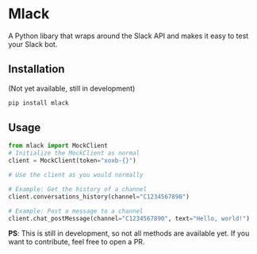 # Mlack
A Python libary that wraps around the Slack API and makes it easy to test your Slack bot.

## Installation
(Not yet available, still in development)
```bash
pip install mlack
```

## Usage
```python
from mlack import MockClient
# Initialize the MockClient as normal
client = MockClient(token="xoxb-{}")

# Use the client as you would normally

# Example: Get the history of a channel
client.conversations_history(channel="C1234567890")

# Example: Post a message to a channel
client.chat_postMessage(channel="C1234567890", text="Hello, world!")
```

**PS**: This is still in development, so not all methods are available yet. If you want to contribute, feel free to open a PR.
